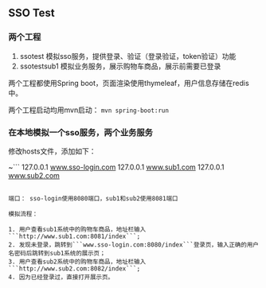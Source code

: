## SSO Test

### 两个工程
1. ssotest  模拟sso服务，提供登录、验证（登录验证，token验证）功能
2. ssotestsub1 模拟业务服务，展示购物车商品，展示前需要已登录

两个工程都使用Spring boot，页面渲染使用thymeleaf，用户信息存储在redis中。

两个工程启动均用mvn启动： ```mvn spring-boot:run```

### 在本地模拟一个sso服务，两个业务服务
修改hosts文件，添加如下：

~```
127.0.0.1 www.sso-login.com
127.0.0.1 www.sub1.com
127.0.0.1 www.sub2.com
```

端口： sso-login使用8080端口，sub1和sub2使用8081端口

模拟流程：

1. 用户查看sub1系统中的购物车商品，地址栏输入```http://www.sub1.com:8081/index```;
2. 发现未登录，跳转到```www.sso-login.com:8080/index```登录页，输入正确的用户名密码后跳转到sub1系统的展示页；
3. 用户查看sub2系统中的购物车商品，地址栏输入```http://www.sub2.com:8082/index```;
4. 因为已经登录过，直接打开展示页。




